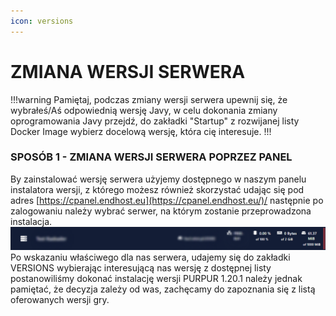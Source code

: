 ```yaml
---
icon: versions
---
```


# ZMIANA WERSJI SERWERA
!!!warning
Pamiętaj, podczas zmiany wersji serwera upewnij się, że wybrałeś/Aś odpowiednią wersję Javy, w celu dokonania zmiany oprogramowania Javy przejdź, do zakładki "Startup" z rozwijanej listy Docker Image wybierz docelową wersję, która cię interesuje.
!!!

### SPOSÓB 1 - ZMIANA WERSJI SERWERA POPRZEZ PANEL
By zainstalować wersję serwera użyjemy dostępnego w naszym panelu instalatora wersji, z którego możesz również skorzystać udając się pod adres [https://cpanel.endhost.eu](https://cpanel.endhost.eu/)/ następnie po zalogowaniu należy wybrać serwer, na którym zostanie przeprowadzona instalacja.
![](/static/minecraft/s1.png)
Po wskazaniu właściwego dla nas serwera, udajemy się do zakładki VERSIONS wybierając interesującą nas wersję z dostępnej listy postanowiliśmy dokonać instalację wersji PURPUR 1.20.1 należy jednak pamiętać, że decyzja zależy od was, zachęcamy do zapoznania się z listą oferowanych wersji gry.
